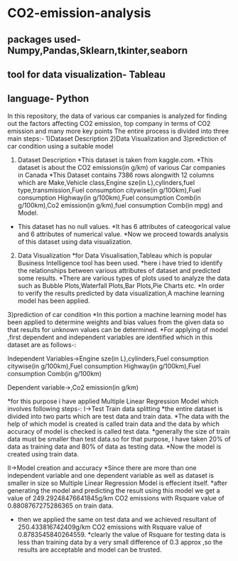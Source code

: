 # CO2-emission-analysis
## packages used-Numpy,Pandas,Sklearn,tkinter,seaborn
## tool for data visualization- Tableau
## language- Python
In this repository, the data of various car companies is analyzed for finding out the factors affecting CO2 emission, top company in terms of CO2 emission and many more key points
The entire process is divided into three main steps:- 1)Dataset Description 2)Data Visualization and 3)prediction of car condition using a suitable model

1) Dataset Description
*This dataset is taken from kaggle.com.
*This dataset is about the CO2 emissions(in g/km) of various Car companies in Canada
*This Dataset contains 7386 rows alongwith 12 columns which are Make,Vehicle class,Engine sze(in L),cylinders,fuel type,transmission,Fuel consumption citywise(in g/100km),Fuel consumption Highway(in g/100km),Fuel consumption Comb(in g/100km),Co2 emission(in g/km),fuel consumption Comb(in mpg) and Model.
* This dataset has no null values.
*It has 6 attributes of cateogorical value and 6 attributes of numerical value.
*Now we proceed towards analysis of this dataset using data visualization.

2) Data Visualization
*for Data Visualisation,Tableau which is popular Business Intelligence tool has been used.
*here i have tried to identify the relationships between various attributes of dataset and predicted some results.
*There are various types of plots used to analyze the data such as Bubble Plots,Waterfall Plots,Bar Plots,Pie Charts etc.
*In order to verify the results predicted by data visualization,A machine learning model has been applied.

3)prediction of car condition
*In this portion a machine learning model has been applied to determine weights and bias values from the given data so that results for unknown values can be determined.
*For applying of model ,first dependent and independent variables are identified which in this dataset are as follows-:

Independent Variables->Engine sze(in L),cylinders,Fuel consumption citywise(in g/100km),Fuel consumption Highway(in g/100km),Fuel consumption Comb(in g/100km)

Dependent variable->,Co2 emission(in g/km)

*for this purpose i have applied Multiple Linear Regression Model which involves following steps-:
I->Test Train data splitting
*the entire dataset is divided into two parts which are test data and train data.
*The data with the help of which model is created is called train data and the data by which accuracy of model is checked is called test data.
*generally the size of train data must be smaller than test data.so for that purpose, I have taken 20% of data as training data and 80% of data as testing data.
*Now the model is created using train data.

II->Model creation and accuracy 
*Since there are more than one independent variable and one dependent variable as well as dataset is smaller in size so Multiple Linear Regression Model is effecient itself.
*after generating the model and predicting the result using this model we get a value of 249.29248476641845g/km CO2 emissions with Rsquare value of 0.8808767275286365 on train data.
* then we applied the same on test data and we achieved resultant of 250.433816742409g/km CO2 emissions with Rsquare value of 0.8783545840264559.
*clearly the value of Rsquare for testing data is less than training data by a very small difference of 0.3 approx ,so the results are acceptable and model can be trusted.

